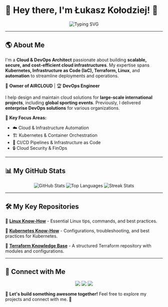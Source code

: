 # 👋 Hey there, I'm Łukasz Kołodziej! 🚀

<p align="center">
  <img src="https://readme-typing-svg.herokuapp.com?font=Fira+Code&pause=1000&color=36BCF7&center=true&vCenter=true&width=500&lines=DevOps+%26+Cloud+Architect;Kubernetes+%7C+Terraform+%7C+Linux+%7C+IaC;Building+Scalable+Cloud+Solutions;Automating+Everything+With+Code" alt="Typing SVG" />
</p>

---

## 🌎 About Me

I'm a **Cloud & DevOps Architect** passionate about building **scalable, secure, and cost-efficient cloud infrastructures**. My expertise spans **Kubernetes, Infrastructure as Code (IaC), Terraform, Linux**, and **automation** to streamline deployments and operations.

💼 **Owner of AIRCLOUD** | 🏆 **DevOps Engineer**

I help design and maintain cloud solutions for **large-scale international projects**, including **global sporting events**. Previously, I delivered **enterprise DevOps solutions** for various organizations.

🌟 **Key Focus Areas:**
- ☁️ Cloud & Infrastructure Automation
- 🏗️ Kubernetes & Container Orchestration
- 🔁 CI/CD Pipelines & Infrastructure as Code
- 🔒 Cloud Security & FinOps

---

## 📊 My GitHub Stats

<p align="center">
  <img src="https://github-readme-stats.vercel.app/api?username=lkolo-prez&count_private=true&show_icons=true&theme=tokyonight" alt="GitHub Stats" />
  <img src="https://github-readme-stats.vercel.app/api/top-langs/?username=lkolo-prez&count_private=true&layout=compact&theme=tokyonight" alt="Top Languages" />
  <img src="https://github-readme-streak-stats.herokuapp.com/?user=lkolo-prez&count_private=true&theme=tokyonight" alt="Streak Stats" />
</p>

---

## 🛠️ My Key Repositories

📌 **[Linux Know-How](https://github.com/lkolo-prez/Linux-know-how)** - Essential Linux tips, commands, and best practices.

📌 **[Kubernetes Know-How](https://github.com/lkolo-prez/Kubernetes-know-how)** - Configurations, troubleshooting, and best practices for Kubernetes.

📌 **[Terraform Knowledge Base](https://github.com/lkolo-prez/Terraform-Knowledge-Base-Repository)** - A structured Terraform repository with modules and configurations.

---

## 🔗 Connect with Me

<p align="center">
  <a href="mailto:lukasz@kolodziej.pro"><img src="https://img.shields.io/badge/Email-lukasz%40kolodziej.pro-blue?style=for-the-badge&logo=gmail"/></a>
  <a href="https://www.linkedin.com/in/%C5%82ukasz-ko%C5%82odziej-25836218b/"><img src="https://img.shields.io/badge/LinkedIn-%C5%82ukasz--ko%C5%82odziej-blue?style=for-the-badge&logo=linkedin"/></a>
  <a href="https://github.com/lkolo-prez"><img src="https://img.shields.io/badge/GitHub-lkolo--prez-gray?style=for-the-badge&logo=github"/></a>
</p>

📢 **Let's build something awesome together!** Feel free to explore my projects and connect with me. 🚀

